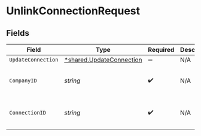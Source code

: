 # UnlinkConnectionRequest


## Fields

| Field                                                               | Type                                                                | Required                                                            | Description                                                         | Example                                                             |
| ------------------------------------------------------------------- | ------------------------------------------------------------------- | ------------------------------------------------------------------- | ------------------------------------------------------------------- | ------------------------------------------------------------------- |
| `UpdateConnection`                                                  | [*shared.UpdateConnection](../../models/shared/updateconnection.md) | :heavy_minus_sign:                                                  | N/A                                                                 |                                                                     |
| `CompanyID`                                                         | *string*                                                            | :heavy_check_mark:                                                  | N/A                                                                 | 8a210b68-6988-11ed-a1eb-0242ac120002                                |
| `ConnectionID`                                                      | *string*                                                            | :heavy_check_mark:                                                  | N/A                                                                 | 2e9d2c44-f675-40ba-8049-353bfcb5e171                                |